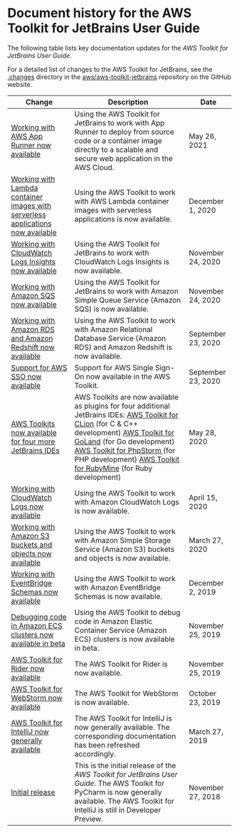 # Document history for the AWS Toolkit for JetBrains User Guide<a name="doc-history"></a>

The following table lists key documentation updates for the *AWS Toolkit for JetBrains User Guide*\.

For a detailed list of changes to the AWS Toolkit for JetBrains, see the [\.changes](https://github.com/aws/aws-toolkit-jetbrains/tree/master/.changes) directory in the [aws/aws\-toolkit\-jetbrains](https://github.com/aws/aws-toolkit-jetbrains) repository on the GitHub website\.

| Change | Description | Date | 
| --- |--- |--- |
| [Working with AWS App Runner now available](#doc-history) | Using the AWS Toolkit for JetBrains to work with App Runner to deploy from source code or a container image directly to a scalable and secure web application in the AWS Cloud\. | May 26, 2021 | 
| [Working with Lambda container images with serverless applications now available](#doc-history) | Using the AWS Toolkit to work with AWS Lambda container images with serverless applications is now available\. | December 1, 2020 | 
| [Working with CloudWatch Logs Insights now available](#doc-history) | Using the AWS Toolkit for JetBrains to work with CloudWatch Logs Insights is now available\. | November 24, 2020 | 
| [Working with Amazon SQS now available](#doc-history) | Using the AWS Toolkit for JetBrains to work with Amazon Simple Queue Service \(Amazon SQS\) is now available\. | November 24, 2020 | 
| [Working with Amazon RDS and Amazon Redshift now available](#doc-history) | Using the AWS Toolkit to work with Amazon Relational Database Service \(Amazon RDS\) and Amazon Redshift is now available\. | September 23, 2020 | 
| [Support for AWS SSO now available](#doc-history) | Support for AWS Single Sign\-On now available in the AWS Toolkit\. | September 23, 2020 | 
| [AWS Toolkits now available for four more JetBrains IDEs](#doc-history) | AWS Toolkits are now available as plugins for four additional JetBrains IDEs:  [AWS Toolkit for CLion](https://www.jetbrains.com/clion/) \(for C & C\+\+ development\)   [AWS Toolkit for GoLand](https://www.jetbrains.com/go/) \(for Go development\)   [AWS Toolkit for PhpStorm ](https://www.jetbrains.com/php/) \(for PHP development\)   [AWS Toolkit for RubyMine](https://www.jetbrains.com/ruby/) \(for Ruby development\)   | May 28, 2020 | 
| [Working with CloudWatch Logs now available](#doc-history) | Using the AWS Toolkit to work with Amazon CloudWatch Logs is now available\. | April 15, 2020 | 
| [Working with Amazon S3 buckets and objects now available](#doc-history) | Using the AWS Toolkit to work with Amazon Simple Storage Service \(Amazon S3\) buckets and objects is now available\. | March 27, 2020 | 
| [Working with EventBridge Schemas now available](#doc-history) | Using the AWS Toolkit to work with Amazon EventBridge Schemas is now available\. | December 2, 2019 | 
| [Debugging code in Amazon ECS clusters now available in beta](#doc-history) | Using the AWS Toolkit to debug code in Amazon Elastic Container Service \(Amazon ECS\) clusters is now available in beta\. | November 25, 2019 | 
| [AWS Toolkit for Rider now available](#doc-history) | The AWS Toolkit for Rider is now available\. | November 25, 2019 | 
| [AWS Toolkit for WebStorm now available](#doc-history) | The AWS Toolkit for WebStorm is now available\. | October 23, 2019 | 
| [AWS Toolkit for IntelliJ now generally available](#doc-history) | The AWS Toolkit for IntelliJ is now generally available\. The corresponding documentation has been refreshed accordingly\. | March 27, 2019 | 
| [Initial release](#doc-history) | This is the initial release of the *AWS Toolkit for JetBrains User Guide*\. The AWS Toolkit for PyCharm is now generally available\. The AWS Toolkit for IntelliJ is still in Developer Preview\. | November 27, 2018 | 